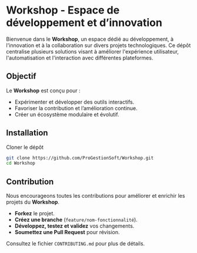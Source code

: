 # Workshop - Espace de développement et d’innovation  

Bienvenue dans le **Workshop**, un espace dédié au développement, à l'innovation et à la collaboration sur divers projets technologiques. Ce dépôt centralise plusieurs solutions visant à améliorer l'expérience utilisateur, l'automatisation et l'interaction avec différentes plateformes.


## Objectif  

Le **Workshop** est conçu pour :  

- Expérimenter et développer des outils interactifs.  
- Favoriser la contribution et l’amélioration continue.  
- Créer un écosystème modulaire et évolutif.  


## Installation  

Cloner le dépôt

```bash
git clone https://github.com/ProGestionSoft/Workshop.git
cd Workshop
```

## Contribution  

Nous encourageons toutes les contributions pour améliorer et enrichir les projets du **Workshop**.  

- **Forkez** le projet.  
- **Créez une branche** (`feature/nom-fonctionnalité`).  
- **Développez, testez et validez** vos changements.  
- **Soumettez une Pull Request** pour révision.  

Consultez le fichier `CONTRIBUTING.md` pour plus de détails. 